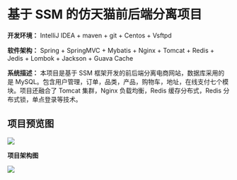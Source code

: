 # 基于 SSM 的仿天猫前后端分离项目

**开发环境：** IntelliJ IDEA + maven + git + Centos + Vsftpd



**软件架构：** Spring + SpringMVC + Mybatis + Nginx + Tomcat + Redis + Jedis + Lombok + Jackson + Guava Cache



**系统描述：** 本项目是基于 SSM 框架开发的前后端分离电商网站，数据库采用的是 MySQL。包含用户管理，订单，品类，产品，购物车，地址，在线支付七个模块。项目还融合了 Tomcat 集群，Nginx 负载均衡，Redis 缓存分布式，Redis 分布式锁，单点登录等技术。



## 项目预览图

<img src="https://raw.githubusercontent.com/xiehanghang/mmall/master/README-img/mmall-gif.gif">



**项目架构图**

<img src="./jiagou.png">



## 



